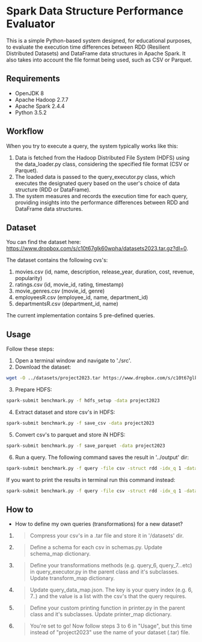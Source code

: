 # Spark Data Structure Performance Evaluator

This is a simple Python-based system designed, for educational purposes, to evaluate the execution time differences between RDD (Resilient Distributed Datasets) and DataFrame data structures in Apache Spark. It also takes into account the file format being used, such as CSV or Parquet.

## Requirements

- OpenJDK 8
- Apache Hadoop 2.7.7
- Apache Spark 2.4.4
- Python 3.5.2

## Workflow
When you try to execute a query, the system typically works like this:
1. Data is fetched from the Hadoop Distributed File System (HDFS) using the data_loader.py class, considering the specified file format (CSV or Parquet).
2. The loaded data is passed to the query_executor.py class, which executes the designated query based on the user's choice of data structure (RDD or DataFrame).
3. The system measures and records the execution time for each query, providing insights into the performance differences between RDD and DataFrame data structures.

## Dataset
You can find the dataset here: https://www.dropbox.com/s/c10t67glk60wpha/datasets2023.tar.gz?dl=0.

The dataset contains the following cvs's:
1. movies.csv (id, name, description, release_year, duration, cost, revenue, popularity)
2. ratings.csv (id, movie_id, rating, timestamp)
3. movie_genres.csv (movie_id, genre)
4. employeesR.csv (employee_id, name, department_id)
5. departmentsR.csv (department_id, name)

The current implementation contains 5 pre-defined queries.

## Usage
Follow these steps:
1. Open a terminal window and navigate to './src'.
2. Download the dataset:
```bash
wget -O ../datasets/project2023.tar https://www.dropbox.com/s/c10t67glk60wpha/project2023.tar.gz?dl=0
```

3. Prepare HDFS:
```bash
spark-submit benchmark.py -f hdfs_setup -data project2023
```

4. Extract dataset and store csv's in HDFS:
```bash
spark-submit benchmark.py -f save_csv -data project2023
```

5. Convert csv's to parquet and store iN HDFS:
```bash
spark-submit benchmark.py -f save_parquet -data project2023
```

6. Run a query. The following command saves the result in '../output' dir:
```bash
spark-submit benchmark.py -f query -file csv -struct rdd -idx_q 1 -data project2023 -v 1 > ../output/result.txt
```
If you want to print the results in terminal run this command instead:
```bash
spark-submit benchmark.py -f query -file csv -struct rdd -idx_q 1 -data project2023 -v 1
```

## How to
* How to define my own queries (transformations) for a new dataset?
1. > Compress your csv's in a .tar file and store it in '/datasets' dir.
2. > Define a schema for each csv in schemas.py. Update schema_map dictionary.
3. > Define your transformations methods (e.g. query_6, query_7...etc) in query_executor.py in the parent class and it's subclasses. Update transform_map dictionary.
4. > Update query_data_map.json. The key is your query index (e.g. 6, 7..) and the value is a list with the csv's that the query requires.
5. > Define your custom printing function in printer.py in the parent class and it's subclasses. Update printer_map dictionary.
6. > You're set to go! Now follow steps 3 to 6 in "Usage", but this time instead of "project2023" use the name of your dataset (.tar) file.


